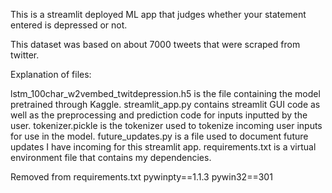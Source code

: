 This is a streamlit deployed ML app that judges whether your statement entered is depressed or not. 

This dataset was based on about 7000 tweets that were scraped from twitter. 

Explanation of files:

lstm_100char_w2vembed_twitdepression.h5 is the file containing the model pretrained through Kaggle.
streamlit_app.py contains streamlit GUI code as well as the preprocessing and prediction code for inputs inputted by the user.
tokenizer.pickle is the tokenizer used to tokenize incoming user inputs for use in the model. 
future_updates.py is a file used to document future updates I have incoming for this streamlit app. 
requirements.txt is a virtual environment file that contains my dependencies. 

Removed from requirements.txt
pywinpty==1.1.3
pywin32==301